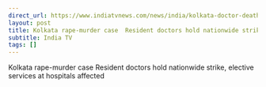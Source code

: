 ```yaml
---
direct_url: https://www.indiatvnews.com/news/india/kolkata-doctor-death-case-rg-kar-medical-college-rape-murder-trainee-doctor-hospitals-begin-nationwide-halt-of-elective-services-latest-updates-2024-08-12-946447
layout: post
title: Kolkata rape-murder case  Resident doctors hold nationwide strike, elective services at hospitals affected
subtitle: India TV
tags: []
---
```


Kolkata rape-murder case  Resident doctors hold nationwide strike, elective services at hospitals affected
